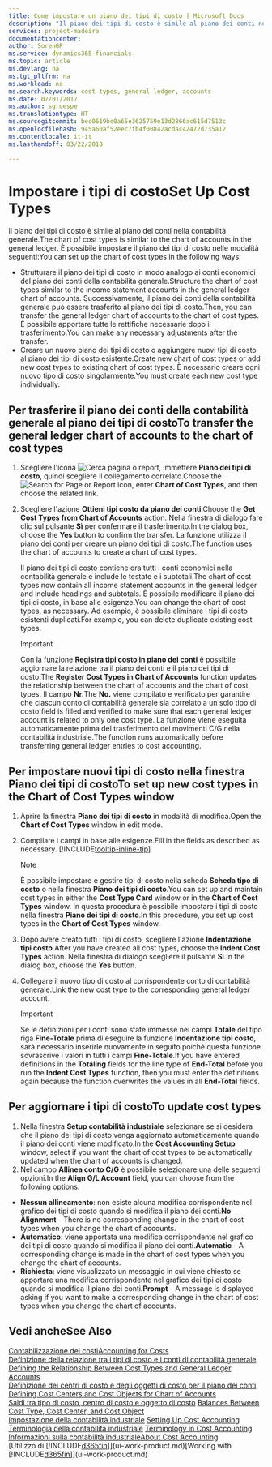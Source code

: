 ```yaml
---
title: Come impostare un piano dei tipi di costo | Microsoft Docs
description: "Il piano dei tipi di costo è simile al piano dei conti nella contabilità generale."
services: project-madeira
documentationcenter: 
author: SorenGP
ms.service: dynamics365-financials
ms.topic: article
ms.devlang: na
ms.tgt_pltfrm: na
ms.workload: na
ms.search.keywords: cost types, general ledger, accounts
ms.date: 07/01/2017
ms.author: sgroespe
ms.translationtype: HT
ms.sourcegitcommit: bec0619be0a65e3625759e13d2866ac615d7513c
ms.openlocfilehash: 945a60af52eec7fb4f00842acdac42472d735a12
ms.contentlocale: it-it
ms.lasthandoff: 03/22/2018

---
```

# <a name="set-up-cost-types"></a><span data-ttu-id="d4513-103">Impostare i tipi di costo</span><span class="sxs-lookup"><span data-stu-id="d4513-103">Set Up Cost Types</span></span>
<span data-ttu-id="d4513-104">Il piano dei tipi di costo è simile al piano dei conti nella contabilità generale.</span><span class="sxs-lookup"><span data-stu-id="d4513-104">The chart of cost types is similar to the chart of accounts in the general ledger.</span></span> <span data-ttu-id="d4513-105">È possibile impostare il piano dei tipi di costo nelle modalità seguenti:</span><span class="sxs-lookup"><span data-stu-id="d4513-105">You can set up the chart of cost types in the following ways:</span></span>  

-   <span data-ttu-id="d4513-106">Strutturare il piano dei tipi di costo in modo analogo ai conti economici del piano dei conti della contabilità generale.</span><span class="sxs-lookup"><span data-stu-id="d4513-106">Structure the chart of cost types similar to the income statement accounts in the general ledger chart of accounts.</span></span> <span data-ttu-id="d4513-107">Successivamente, il piano dei conti della contabilità generale può essere trasferito al piano dei tipi di costo.</span><span class="sxs-lookup"><span data-stu-id="d4513-107">Then, you can transfer the general ledger chart of accounts to the chart of cost types.</span></span> <span data-ttu-id="d4513-108">È possibile apportare tutte le rettifiche necessarie dopo il trasferimento.</span><span class="sxs-lookup"><span data-stu-id="d4513-108">You can make any necessary adjustments after the transfer.</span></span>  
-   <span data-ttu-id="d4513-109">Creare un nuovo piano dei tipi di costo o aggiungere nuovi tipi di costo al piano dei tipi di costo esistente.</span><span class="sxs-lookup"><span data-stu-id="d4513-109">Create new chart of cost types or add new cost types to existing chart of cost types.</span></span> <span data-ttu-id="d4513-110">È necessario creare ogni nuovo tipo di costo singolarmente.</span><span class="sxs-lookup"><span data-stu-id="d4513-110">You must create each new cost type individually.</span></span>  

## <a name="to-transfer-the-general-ledger-chart-of-accounts-to-the-chart-of-cost-types"></a><span data-ttu-id="d4513-111">Per trasferire il piano dei conti della contabilità generale al piano dei tipi di costo</span><span class="sxs-lookup"><span data-stu-id="d4513-111">To transfer the general ledger chart of accounts to the chart of cost types</span></span>  
1.  <span data-ttu-id="d4513-112">Scegliere l'icona ![Cerca pagina o report](media/ui-search/search_small.png "icona Cerca pagina o report"), immettere **Piano dei tipi di costo**, quindi scegliere il collegamento correlato.</span><span class="sxs-lookup"><span data-stu-id="d4513-112">Choose the ![Search for Page or Report](media/ui-search/search_small.png "Search for Page or Report icon") icon, enter **Chart of Cost Types**, and then choose the related link.</span></span>  
2.  <span data-ttu-id="d4513-113">Scegliere l'azione **Ottieni tipi costo da piano dei conti**.</span><span class="sxs-lookup"><span data-stu-id="d4513-113">Choose the **Get Cost Types from Chart of Accounts** action.</span></span> <span data-ttu-id="d4513-114">Nella finestra di dialogo fare clic sul pulsante **Sì** per confermare il trasferimento.</span><span class="sxs-lookup"><span data-stu-id="d4513-114">In the dialog box, choose the **Yes** button to confirm the transfer.</span></span> <span data-ttu-id="d4513-115">La funzione utilizza il piano dei conti per creare un piano dei tipi di costo.</span><span class="sxs-lookup"><span data-stu-id="d4513-115">The function uses the chart of accounts to create a chart of cost types.</span></span>  

    <span data-ttu-id="d4513-116">Il piano dei tipi di costo contiene ora tutti i conti economici nella contabilità generale e include le testate e i subtotali.</span><span class="sxs-lookup"><span data-stu-id="d4513-116">The chart of cost types now contain all income statement accounts in the general ledger and include headings and subtotals.</span></span> <span data-ttu-id="d4513-117">È possibile modificare il piano dei tipi di costo, in base alle esigenze.</span><span class="sxs-lookup"><span data-stu-id="d4513-117">You can change the chart of cost types, as necessary.</span></span> <span data-ttu-id="d4513-118">Ad esempio, è possibile eliminare i tipi di costo esistenti duplicati.</span><span class="sxs-lookup"><span data-stu-id="d4513-118">For example, you can delete duplicate existing cost types.</span></span>  

    > [!IMPORTANT]  
    >  <span data-ttu-id="d4513-119">Con la funzione **Registra tipi costo in piano dei conti** è possibile aggiornare la relazione tra il piano dei conti e il piano dei tipi di costo.</span><span class="sxs-lookup"><span data-stu-id="d4513-119">The **Register Cost Types in Chart of Accounts** function updates the relationship between the chart of accounts and the chart of cost types.</span></span> <span data-ttu-id="d4513-120">Il campo **Nr.**</span><span class="sxs-lookup"><span data-stu-id="d4513-120">The **No.**</span></span> <span data-ttu-id="d4513-121">viene compilato e verificato per garantire che ciascun conto di contabilità generale sia correlato a un solo tipo di costo.</span><span class="sxs-lookup"><span data-stu-id="d4513-121">field is filled and verified to make sure that each general ledger account is related to only one cost type.</span></span> <span data-ttu-id="d4513-122">La funzione viene eseguita automaticamente prima del trasferimento dei movimenti C/G nella contabilità industriale.</span><span class="sxs-lookup"><span data-stu-id="d4513-122">The function runs automatically before transferring general ledger entries to cost accounting.</span></span>  

## <a name="to-set-up-new-cost-types-in-the-chart-of-cost-types-window"></a><span data-ttu-id="d4513-123">Per impostare nuovi tipi di costo nella finestra Piano dei tipi di costo</span><span class="sxs-lookup"><span data-stu-id="d4513-123">To set up new cost types in the Chart of Cost Types window</span></span>  
1.  <span data-ttu-id="d4513-124">Aprire la finestra **Piano dei tipi di costo** in modalità di modifica.</span><span class="sxs-lookup"><span data-stu-id="d4513-124">Open the **Chart of Cost Types** window in edit mode.</span></span>  
2.  <span data-ttu-id="d4513-125">Compilare i campi in base alle esigenze.</span><span class="sxs-lookup"><span data-stu-id="d4513-125">Fill in the fields as described as necessary.</span></span> [!INCLUDE[tooltip-inline-tip](includes/tooltip-inline-tip_md.md)]

    > [!NOTE]  
    >  <span data-ttu-id="d4513-126">È possibile impostare e gestire tipi di costo nella scheda **Scheda tipo di costo** o nella finestra **Piano dei tipi di costo**.</span><span class="sxs-lookup"><span data-stu-id="d4513-126">You can set up and maintain cost types in either the **Cost Type Card** window or in the **Chart of Cost Types** window.</span></span> <span data-ttu-id="d4513-127">In questa procedura è possibile impostare i tipi di costo nella finestra  **Piano dei tipi di costo**.</span><span class="sxs-lookup"><span data-stu-id="d4513-127">In this procedure, you set up cost types in the **Chart of Cost Types** window.</span></span>

3.  <span data-ttu-id="d4513-128">Dopo avere creato tutti i tipi di costo, scegliere l'azione **Indentazione tipi costo**.</span><span class="sxs-lookup"><span data-stu-id="d4513-128">After you have created all cost types, choose the **Indent Cost Types** action.</span></span> <span data-ttu-id="d4513-129">Nella finestra di dialogo scegliere il pulsante **Sì**.</span><span class="sxs-lookup"><span data-stu-id="d4513-129">In the dialog box, choose the **Yes** button.</span></span>  
4.  <span data-ttu-id="d4513-130">Collegare il nuovo tipo di costo al corrispondente conto di contabilità generale.</span><span class="sxs-lookup"><span data-stu-id="d4513-130">Link the new cost type to the corresponding general ledger account.</span></span>  

    > [!IMPORTANT]  
    >  <span data-ttu-id="d4513-131">Se le definizioni per i conti sono state immesse nei campi **Totale** del tipo riga **Fine-Totale** prima di eseguire la funzione **Indentazione tipi costo**, sarà necessario inserirle nuovamente in seguito poiché questa funzione sovrascrive i valori in tutti i campi **Fine-Totale**.</span><span class="sxs-lookup"><span data-stu-id="d4513-131">If you have entered definitions in the **Totaling** fields for the line type of **End-Total** before you run the **Indent Cost Types** function, then you must enter the definitions again because the function overwrites the values in all **End-Total** fields.</span></span>  

## <a name="to-update-cost-types"></a><span data-ttu-id="d4513-132">Per aggiornare i tipi di costo</span><span class="sxs-lookup"><span data-stu-id="d4513-132">To update cost types</span></span>  
1.  <span data-ttu-id="d4513-133">Nella finestra **Setup contabilità industriale** selezionare se si desidera che il piano dei tipi di costo venga aggiornato automaticamente quando il piano dei conti viene modificato.</span><span class="sxs-lookup"><span data-stu-id="d4513-133">In the **Cost Accounting Setup** window, select if you want the chart of cost types to be automatically updated when the chart of accounts is changed.</span></span>  
2.  <span data-ttu-id="d4513-134">Nel campo **Allinea conto C/G** è possibile selezionare una delle seguenti opzioni.</span><span class="sxs-lookup"><span data-stu-id="d4513-134">In the **Align G/L Account** field, you can choose from the following options.</span></span>  

- <span data-ttu-id="d4513-135">**Nessun allineamento**: non esiste alcuna modifica corrispondente nel grafico dei tipi di costo quando si modifica il piano dei conti.</span><span class="sxs-lookup"><span data-stu-id="d4513-135">**No Alignment** - There is no corresponding change in the chart of cost types when you change the chart of accounts.</span></span>  
- <span data-ttu-id="d4513-136">**Automatico**: viene apportata una modifica corrispondente nel grafico dei tipi di costo quando si modifica il piano dei conti.</span><span class="sxs-lookup"><span data-stu-id="d4513-136">**Automatic** - A corresponding change is made in the chart of cost types when you change the chart of accounts.</span></span>  
- <span data-ttu-id="d4513-137">**Richiesta**: viene visualizzato un messaggio in cui viene chiesto se apportare una modifica corrispondente nel grafico dei tipi di costo quando si modifica il piano dei conti.</span><span class="sxs-lookup"><span data-stu-id="d4513-137">**Prompt** - A message is displayed asking if you want to make a corresponding change in the chart of cost types when you change the chart of accounts.</span></span>  

## <a name="see-also"></a><span data-ttu-id="d4513-138">Vedi anche</span><span class="sxs-lookup"><span data-stu-id="d4513-138">See Also</span></span>  
[<span data-ttu-id="d4513-139">Contabilizzazione dei costi</span><span class="sxs-lookup"><span data-stu-id="d4513-139">Accounting for Costs</span></span>](finance-manage-cost-accounting.md)  
<span data-ttu-id="d4513-140">[Definizione della relazione tra i tipi di costo e i conti di contabilità generale](finance-defining-the-relationship-between-cost-types-and-general-ledger-accounts.md) </span><span class="sxs-lookup"><span data-stu-id="d4513-140">[Defining the Relationship Between Cost Types and General Ledger Accounts](finance-defining-the-relationship-between-cost-types-and-general-ledger-accounts.md) </span></span>  
<span data-ttu-id="d4513-141">[Definizione dei centri di costo e degli oggetti di costo per il piano dei conti](finance-defining-cost-centers-and-cost-objects-for-chart-of-accounts.md) </span><span class="sxs-lookup"><span data-stu-id="d4513-141">[Defining Cost Centers and Cost Objects for Chart of Accounts](finance-defining-cost-centers-and-cost-objects-for-chart-of-accounts.md) </span></span>  
<span data-ttu-id="d4513-142">[Saldi tra tipo di costo, centro di costo e oggetto di costo](finance-balances-between-cost-type-cost-center-and-cost-object.md) </span><span class="sxs-lookup"><span data-stu-id="d4513-142">[Balances Between Cost Type, Cost Center, and Cost Object](finance-balances-between-cost-type-cost-center-and-cost-object.md) </span></span>  
<span data-ttu-id="d4513-143">[Impostazione della contabilità industriale](finance-set-up-cost-accounting.md) </span><span class="sxs-lookup"><span data-stu-id="d4513-143">[Setting Up Cost Accounting](finance-set-up-cost-accounting.md) </span></span>  
<span data-ttu-id="d4513-144">[Terminologia della contabilità industriale](finance-terminology-in-cost-accounting.md) </span><span class="sxs-lookup"><span data-stu-id="d4513-144">[Terminology in Cost Accounting](finance-terminology-in-cost-accounting.md) </span></span>  
[<span data-ttu-id="d4513-145">Informazioni sulla contabilità industriale</span><span class="sxs-lookup"><span data-stu-id="d4513-145">About Cost Accounting</span></span>](finance-about-cost-accounting.md)  
<span data-ttu-id="d4513-146">[Utilizzo di [!INCLUDE[d365fin](includes/d365fin_md.md)]](ui-work-product.md)</span><span class="sxs-lookup"><span data-stu-id="d4513-146">[Working with [!INCLUDE[d365fin](includes/d365fin_md.md)]](ui-work-product.md)</span></span>

